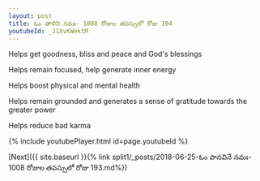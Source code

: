 ```yaml
---
layout: post
title: ఓం తాళిని నమః- 1008 రోజుల తపస్సులో రోజు 194
youtubeId: _J1XvKWektM
---
```

 
 
Helps get goodness, bliss and peace and God's blessings
 
Helps remain focused, help generate inner energy 
 
Helps boost physical and mental health 
 
Helps remain grounded and generates a sense of gratitude towards the greater power 
 
Helps reduce bad karma
 
 
 
 


{% include youtubePlayer.html id=page.youtubeId %}
 
[Next]({{ site.baseurl }}{% link  split1/_posts/2018-06-25-ఓం పానవినే నమః- 1008 రోజుల తపస్సులో రోజు 193.md%})
 
